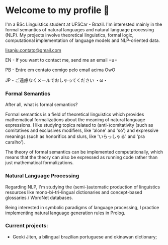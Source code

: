 # Welcome to my profile 🐝
I'm a BSc Linguistics student at UFSCar - Brazil. I'm interested mainly in the formal semantics of natural languages and natural language processing (NLP). My projects involve theoretical linguistics, formal logic, computational implementation of language models and NLP-oriented data.

lisanju.contato@gmail.com

EN - If you want to contact me, send me an email =u=

PB - Entre em contato comigo pelo email acima OwO

JP - ご遠慮なくメールでおしゃってください ・ω・

### Formal Semantics
After all, what is formal semantics?

Formal semantics is a field of theoretical linguistics which provides mathematical formalizations about the meaning of natural language expressions.
I like studying topics related to (anti-)comitativity (such as comitatives and exclusives modifiers, like 'alone' and 'só') and expressive meanings (such as honorifics and slurs, like 'いらっしゃる' and 'pra caralho').

The theory of formal semantics can be implemented computationally, which means that the theory can also be expressed as running code rather than just mathematical formalizations.

### Natural Language Processing
Regarding NLP, I'm studying the (semi-)automatic production of linguistics resources like mono-bi-tri-lingual dictionaries and concept-based glossaries / WordNet databases.

Being interested in symbolic paradigms of language processing, I practice implementing natural language generation rules in Prolog.

### Current projects:
- Geoki Jiten, a bilingual brazilian portuguese and okinawan dictionary;
